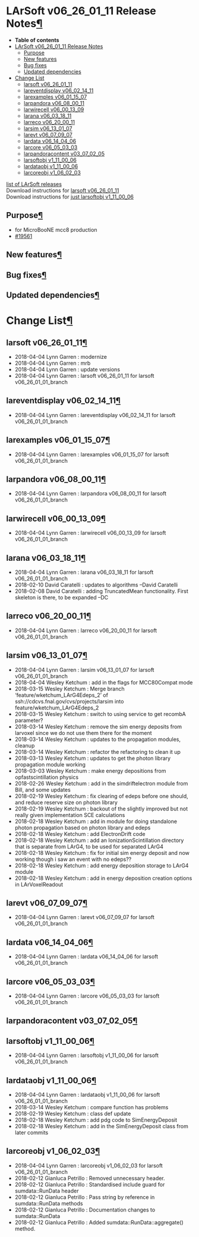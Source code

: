 LArSoft v06\_26\_01\_11 Release Notes[¶](#LArSoft-v06_26_01_11-Release-Notes)
=============================================================================

-   **Table of contents**
-   [LArSoft v06\_26\_01\_11 Release Notes](#LArSoft-v06_26_01_11-Release-Notes)
    -   [Purpose](#Purpose)
    -   [New features](#New-features)
    -   [Bug fixes](#Bug-fixes)
    -   [Updated dependencies](#Updated-dependencies)
-   [Change List](#Change-List)
    -   [larsoft v06\_26\_01\_11](#larsoft-v06_26_01_11)
    -   [lareventdisplay v06\_02\_14\_11](#lareventdisplay-v06_02_14_11)
    -   [larexamples v06\_01\_15\_07](#larexamples-v06_01_15_07)
    -   [larpandora v06\_08\_00\_11](#larpandora-v06_08_00_11)
    -   [larwirecell v06\_00\_13\_09](#larwirecell-v06_00_13_09)
    -   [larana v06\_03\_18\_11](#larana-v06_03_18_11)
    -   [larreco v06\_20\_00\_11](#larreco-v06_20_00_11)
    -   [larsim v06\_13\_01\_07](#larsim-v06_13_01_07)
    -   [larevt v06\_07\_09\_07](#larevt-v06_07_09_07)
    -   [lardata v06\_14\_04\_06](#lardata-v06_14_04_06)
    -   [larcore v06\_05\_03\_03](#larcore-v06_05_03_03)
    -   [larpandoracontent v03\_07\_02\_05](#larpandoracontent-v03_07_02_05)
    -   [larsoftobj v1\_11\_00\_06](#larsoftobj-v1_11_00_06)
    -   [lardataobj v1\_11\_00\_06](#lardataobj-v1_11_00_06)
    -   [larcoreobj v1\_06\_02\_03](#larcoreobj-v1_06_02_03)

[list of LArSoft releases](LArSoft_release_list)\
Download instructions for [larsoft v06\_26\_01\_11](http://scisoft.fnal.gov/scisoft/bundles/larsoft/v06_26_01_11/larsoft-v06_26_01_11.html)\
Download instructions for [just larsoftobj v1\_11\_00\_06](http://scisoft.fnal.gov/scisoft/bundles/larsoftobj/v1_11_00_06/larsoftobj-v1_11_00_06.html)


Purpose[¶](#Purpose)
--------------------

-   for MicroBooNE mcc8 production
-   [\#19561](/redmine/issues/19561 "Support: Request patch release larsoft v06_26_01_11 (Closed)")


New features[¶](#New-features)
------------------------------


Bug fixes[¶](#Bug-fixes)
------------------------


Updated dependencies[¶](#Updated-dependencies)
----------------------------------------------


Change List[¶](#Change-List)
============================


larsoft v06\_26\_01\_11[¶](#larsoft-v06_26_01_11)
-------------------------------------------------

-   2018-04-04 Lynn Garren : modernize
-   2018-04-04 Lynn Garren : mrb
-   2018-04-04 Lynn Garren : update versions
-   2018-04-04 Lynn Garren : larsoft v06\_26\_01\_11 for larsoft v06\_26\_01\_01\_branch


lareventdisplay v06\_02\_14\_11[¶](#lareventdisplay-v06_02_14_11)
-----------------------------------------------------------------

-   2018-04-04 Lynn Garren : lareventdisplay v06\_02\_14\_11 for larsoft v06\_26\_01\_01\_branch


larexamples v06\_01\_15\_07[¶](#larexamples-v06_01_15_07)
---------------------------------------------------------

-   2018-04-04 Lynn Garren : larexamples v06\_01\_15\_07 for larsoft v06\_26\_01\_01\_branch


larpandora v06\_08\_00\_11[¶](#larpandora-v06_08_00_11)
-------------------------------------------------------

-   2018-04-04 Lynn Garren : larpandora v06\_08\_00\_11 for larsoft v06\_26\_01\_01\_branch


larwirecell v06\_00\_13\_09[¶](#larwirecell-v06_00_13_09)
---------------------------------------------------------

-   2018-04-04 Lynn Garren : larwirecell v06\_00\_13\_09 for larsoft v06\_26\_01\_01\_branch


larana v06\_03\_18\_11[¶](#larana-v06_03_18_11)
-----------------------------------------------

-   2018-04-04 Lynn Garren : larana v06\_03\_18\_11 for larsoft v06\_26\_01\_01\_branch
-   2018-02-10 David Caratelli : updates to algorithms –David Caratelli
-   2018-02-08 David Caratelli : adding TruncatedMean functionality. First skeleton is there, to be expanded –DC


larreco v06\_20\_00\_11[¶](#larreco-v06_20_00_11)
-------------------------------------------------

-   2018-04-04 Lynn Garren : larreco v06\_20\_00\_11 for larsoft v06\_26\_01\_01\_branch


larsim v06\_13\_01\_07[¶](#larsim-v06_13_01_07)
-----------------------------------------------

-   2018-04-04 Lynn Garren : larsim v06\_13\_01\_07 for larsoft v06\_26\_01\_01\_branch
-   2018-04-04 Wesley Ketchum : add in the flags for MCC80Compat mode
-   2018-03-15 Wesley Ketchum : Merge branch ‘feature/wketchum\_LArG4Edeps\_2’ of ssh://cdcvs.fnal.gov/cvs/projects/larsim into feature/wketchum\_LArG4Edeps\_2
-   2018-03-15 Wesley Ketchum : switch to using service to get recombA parameter?
-   2018-03-14 Wesley Ketchum : remove the sim energy deposits from larvoxel since we do not use them there for the moment
-   2018-03-14 Wesley Ketchum : updates to the propagation modules, cleanup
-   2018-03-14 Wesley Ketchum : refactor the refactoring to clean it up
-   2018-03-13 Wesley Ketchum : updates to get the photon library propagation module working
-   2018-03-03 Wesley Ketchum : make energy depositions from opfastscintillation physics
-   2018-02-26 Wesley Ketchum : add in the simdriftelectron module from Bill, and some updates
-   2018-02-19 Wesley Ketchum : fix clearing of edeps before one should, and reduce reserve size on photon library
-   2018-02-19 Wesley Ketchum : backout of the slightly improved but not really given implementation SCE calculations
-   2018-02-18 Wesley Ketchum : add in module for doing standalone photon propagation based on photon library and edeps
-   2018-02-18 Wesley Ketchum : add ElectronDrift code
-   2018-02-18 Wesley Ketchum : add an IonizationScintillation directory that is separate from LArG4, to be used for separated LArG4
-   2018-02-18 Wesley Ketchum : fix for initial sim energy deposit and now working though i saw an event with no edeps??
-   2018-02-18 Wesley Ketchum : add energy deposition storage to LArG4 module
-   2018-02-18 Wesley Ketchum : add in energy deposition creation options in LArVoxelReadout


larevt v06\_07\_09\_07[¶](#larevt-v06_07_09_07)
-----------------------------------------------

-   2018-04-04 Lynn Garren : larevt v06\_07\_09\_07 for larsoft v06\_26\_01\_01\_branch


lardata v06\_14\_04\_06[¶](#lardata-v06_14_04_06)
-------------------------------------------------

-   2018-04-04 Lynn Garren : lardata v06\_14\_04\_06 for larsoft v06\_26\_01\_01\_branch


larcore v06\_05\_03\_03[¶](#larcore-v06_05_03_03)
-------------------------------------------------

-   2018-04-04 Lynn Garren : larcore v06\_05\_03\_03 for larsoft v06\_26\_01\_01\_branch


larpandoracontent v03\_07\_02\_05[¶](#larpandoracontent-v03_07_02_05)
---------------------------------------------------------------------


larsoftobj v1\_11\_00\_06[¶](#larsoftobj-v1_11_00_06)
-----------------------------------------------------

-   2018-04-04 Lynn Garren : larsoftobj v1\_11\_00\_06 for larsoft v06\_26\_01\_01\_branch


lardataobj v1\_11\_00\_06[¶](#lardataobj-v1_11_00_06)
-----------------------------------------------------

-   2018-04-04 Lynn Garren : lardataobj v1\_11\_00\_06 for larsoft v06\_26\_01\_01\_branch
-   2018-03-14 Wesley Ketchum : compare function has problems
-   2018-02-19 Wesley Ketchum : class def update
-   2018-02-18 Wesley Ketchum : add pdg code to SimEnergyDeposit
-   2018-02-18 Wesley Ketchum : add in the SimEnergyDeposit class from later commits


larcoreobj v1\_06\_02\_03[¶](#larcoreobj-v1_06_02_03)
-----------------------------------------------------

-   2018-04-04 Lynn Garren : larcoreobj v1\_06\_02\_03 for larsoft v06\_26\_01\_01\_branch
-   2018-02-12 Gianluca Petrillo : Removed unnecessary header.
-   2018-02-12 Gianluca Petrillo : Standardised include guard for sumdata::RunData header
-   2018-02-12 Gianluca Petrillo : Pass string by reference in sumdata::RunData methods
-   2018-02-12 Gianluca Petrillo : Documentation changes to sumdata::RunData
-   2018-02-12 Gianluca Petrillo : Added sumdata::RunData::aggregate() method.
